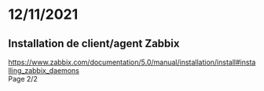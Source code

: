 <!DOCTYPE html>
<html lang="en">
<head>
    <meta charset="UTF-8">
    <meta http-equiv="X-UA-Compatible" content="IE=edge">
    <meta name="viewport" content="width=device-width, initial-scale=1.0">
    <title>Page</title>
    <link rel="stylesheet" type="text/css" href="page.css">
</head>
<body>
    <div class="book">
        <div class="page">
          <div class="subpage">
            <h1 class="date">12/11/2021</h1>
            <h2>Installation de client/agent Zabbix </h2>
            <a href="https://www.zabbix.com/documentation/5.0/manual/installation/install#installing_zabbix_daemons">https://www.zabbix.com/documentation/5.0/manual/installation/install#installing_zabbix_daemons</a>
          </div>
        </div>
        <div class="page">
          <div class="subpage">Page 2/2</div>
        </div>
      </div>
</body>
</html>
